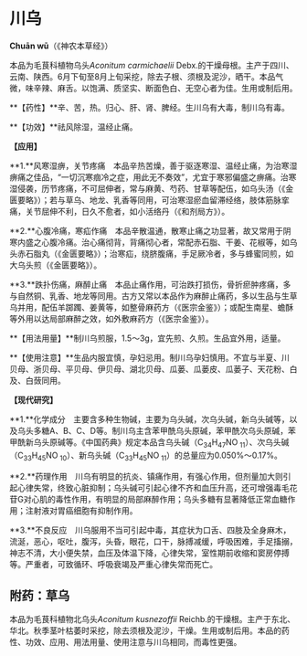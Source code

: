 # 川乌

**Chuān wū**（《神农本草经》）

本品为毛茛科植物乌头*Aconitum carmichaelii* Debx.的干燥母根。主产于四川、云南、陕西。6月下旬至8月上旬采挖，除去子根、须根及泥沙，晒干。本品气微，味辛辣、麻舌。以饱满、质坚实、断面色白、无空心者为佳。生用或制后用。

**【药性】**辛、苦，热。归心、肝、肾、脾经。生川乌有大毒，制川乌有毒。

**【功效】**祛风除湿，温经止痛。

**【应用】**

**1.**风寒湿痹，关节疼痛　本品辛热苦燥，善于驱逐寒湿、温经止痛，为治寒湿痹痛之佳品，“一切沉寒痼冷之症，用此无不奏效”，尤宜于寒邪偏盛之痹痛。治寒湿侵袭，历节疼痛，不可屈伸者，常与麻黄、芍药、甘草等配伍，如乌头汤（《金匮要略》）；若与草乌、地龙、乳香等同用，可治寒湿瘀血留滞经络，肢体筋脉挛痛，关节屈伸不利，日久不愈者，如小活络丹（《和剂局方》）。

**2.**心腹冷痛，寒疝作痛　本品辛散温通，散寒止痛之功显著，故又常用于阴寒内盛之心腹冷痛。治心痛彻背，背痛彻心者，常配赤石脂、干姜、花椒等，如乌头赤石脂丸（《金匮要略》）；治寒疝，绕脐腹痛，手足厥冷者，多与蜂蜜同煎，如大乌头煎（《金匮要略》）。

**3.**跌扑伤痛，麻醉止痛　本品止痛作用，可治跌打损伤，骨折瘀肿疼痛，多与自然铜、乳香、地龙等同用。古方又常以本品作为麻醉止痛药，多以生品与生草乌并用，配伍羊踯躅、姜黄等，如整骨麻药方（《医宗金鉴》）；或配生南星、蟾酥等外用以达局部麻醉之效，如外敷麻药方（《医宗金鉴》）。

**【用法用量】**制川乌煎服，1.5～3g，宜先煎、久煎。生品宜外用，适量。

**【使用注意】**生品内服宜慎，孕妇忌用。制川乌孕妇慎用。不宜与半夏、川贝母、浙贝母、平贝母、伊贝母、湖北贝母、瓜蒌、瓜蒌皮、瓜蒌子、天花粉、白及、白蔹同用。

**【现代研究】**

**1.**化学成分　主要含多种生物碱，主要为乌头碱，次乌头碱，新乌头碱等，以及乌头多糖A、B、C、D等。制川乌主含苯甲酰乌头原碱，苯甲酰次乌头原碱，苯甲酰新乌头原碱等。《中国药典》规定本品含乌头碱（C<sub>34</sub>H<sub>47</sub>NO<sub> 11</sub>）、次乌头碱（C<sub>33</sub>H<sub>45</sub>NO<sub> 10</sub>）、新乌头碱（C<sub>33</sub>H<sub>45</sub>NO<sub> 11</sub>）的总量应为0.050%～0.17%。

**2.**药理作用　川乌有明显的抗炎、镇痛作用，有强心作用，但剂量加大则引起心律失常，终致心脏抑制；乌头碱可引起心律不齐和血压升高，还可增强毒毛花苷G对心肌的毒性作用，有明显的局部麻醉作用；乌头多糖有显著降低正常血糖作用；注射液对胃癌细胞有抑制作用。

**3.**不良反应　川乌服用不当可引起中毒，其症状为口舌、四肢及全身麻木，流涎，恶心，呕吐，腹泻，头昏，眼花，口干，脉搏减缓，呼吸困难，手足搐搦，神志不清，大小便失禁，血压及体温下降，心律失常，室性期前收缩和窦房停搏等。严重者，可致循环、呼吸衰竭及严重心律失常而死亡。

## 附药：草乌

本品为毛茛科植物北乌头*Aconitum kusnezoffii* Reichb.的干燥根。主产于东北、华北。秋季茎叶枯萎时采挖，除去须根及泥沙，干燥。生用或制后用。本品的药性、功效、应用、用法用量、使用注意与川乌相同，而毒性更强。